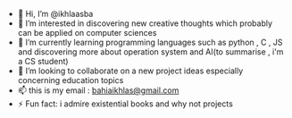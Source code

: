 - 👋 Hi, I’m @ikhlaasba
- 👀 I’m interested in discovering new creative thoughts which probably can be applied on computer sciences
- 🌱 I’m currently learning programming languages such as python , C , JS and discovering more about operation system and AI(to summarise , i'm a CS student)
- 💞️ I’m looking to collaborate on a new project ideas especially concerning education topics
- 📫 this is my email : bahiaikhlas@gmail.com
- ⚡ Fun fact: i admire existential books and why not projects 

